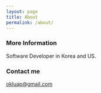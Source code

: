 ```yaml
---
layout: page
title: About
permalink: /about/
---
```


### More Information
Software Developer in Korea and US.

### Contact me

[okluap@gmail.com](mailto:email@domain.com)

